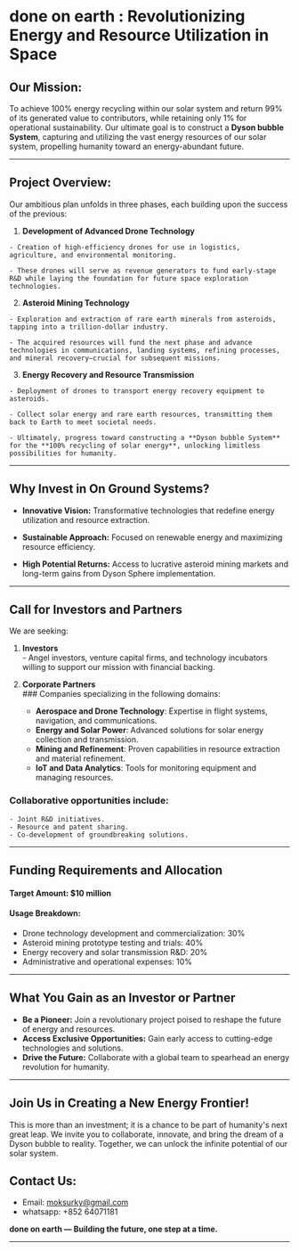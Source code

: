 
# **done on earth : Revolutionizing Energy and Resource Utilization in Space**  

## **Our Mission:**
  To achieve 100% energy recycling within our solar system and return 99% of its generated value to contributors, while retaining only 1% for operational sustainability. Our ultimate goal is to construct a **Dyson bubble System**, capturing and utilizing the vast energy resources of our solar system, propelling humanity toward an energy-abundant future.

---

## **Project Overview:**  
  Our ambitious plan unfolds in three phases, each building upon the success of the previous:  

  1. **Development of Advanced Drone Technology**  

    - Creation of high-efficiency drones for use in logistics, agriculture, and environmental monitoring.  

    - These drones will serve as revenue generators to fund early-stage R&D while laying the foundation for future space exploration technologies.  

  2. **Asteroid Mining Technology**  

    - Exploration and extraction of rare earth minerals from asteroids, tapping into a trillion-dollar industry.  

    - The acquired resources will fund the next phase and advance technologies in communications, landing systems, refining processes, and mineral recovery—crucial for subsequent missions.  

  3. **Energy Recovery and Resource Transmission**  

    - Deployment of drones to transport energy recovery equipment to asteroids.  

    - Collect solar energy and rare earth resources, transmitting them back to Earth to meet societal needs.  

    - Ultimately, progress toward constructing a **Dyson bubble System** for the **100% recycling of solar energy**, unlocking limitless possibilities for humanity.  

---


## **Why Invest in On Ground Systems?**  

  - **Innovative Vision:** Transformative technologies that redefine energy utilization and resource extraction.  

  - **Sustainable Approach:** Focused on renewable energy and maximizing resource efficiency.  

  - **High Potential Returns:** Access to lucrative asteroid mining markets and long-term gains from Dyson Sphere implementation.  

---



## **Call for Investors and Partners**  
  We are seeking:  

  1. **Investors**  
    - Angel investors, venture capital firms, and technology incubators willing to support our mission with financial backing.  

  2. **Corporate Partners**  
    ### Companies specializing in the following domains:  
      - **Aerospace and Drone Technology**: Expertise in flight systems, navigation, and communications.  
      - **Energy and Solar Power**: Advanced solutions for solar energy collection and transmission.  
      - **Mining and Refinement**: Proven capabilities in resource extraction and material refinement.  
      - **IoT and Data Analytics**: Tools for monitoring equipment and managing resources.  

  ### Collaborative opportunities include:  
    - Joint R&D initiatives.      
    - Resource and patent sharing.  
    - Co-development of groundbreaking solutions.  

---

## **Funding Requirements and Allocation**  

  #### **Target Amount:** $10 million  

  #### **Usage Breakdown:**  
  - Drone technology development and commercialization: 30%  
  - Asteroid mining prototype testing and trials: 40%  
  - Energy recovery and solar transmission R&D: 20%  
  - Administrative and operational expenses: 10%  

---

## **What You Gain as an Investor or Partner**  

  - **Be a Pioneer:** Join a revolutionary project poised to reshape the future of energy and resources.  
  - **Access Exclusive Opportunities:** Gain early access to cutting-edge technologies and solutions.  
  - **Drive the Future:** Collaborate with a global team to spearhead an energy revolution for humanity.  

---

## **Join Us in Creating a New Energy Frontier!**  

  This is more than an investment; it is a chance to be part of humanity's next great leap. We invite you to collaborate, innovate, and bring the dream of a Dyson bubble to reality. Together, we can unlock the infinite potential of our solar system.  

## **Contact Us:**  
  - Email: moksurky@gmail.com
  - whatsapp: +852 64071181

**done on earth — Building the future, one step at a time.**  

---  
